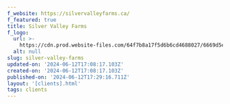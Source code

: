 ```yaml
---
f_website: https://silvervalleyfarms.ca/
f_featured: true
title: Silver Valley Farms
f_logo:
  url: >-
    https://cdn.prod.website-files.com/64f7b8a17f5d6b6cd4688027/6669d5e5091686126e4eb57f_silver-valley-farms.svg
  alt: null
slug: silver-valley-farms
updated-on: '2024-06-12T17:08:17.103Z'
created-on: '2024-06-12T17:08:17.103Z'
published-on: '2024-06-12T17:29:16.711Z'
layout: '[clients].html'
tags: clients
---
```



